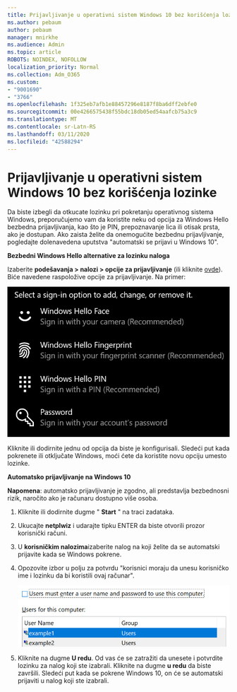 ```yaml
---
title: Prijavljivanje u operativni sistem Windows 10 bez korišćenja lozinke
ms.author: pebaum
author: pebaum
manager: mnirkhe
ms.audience: Admin
ms.topic: article
ROBOTS: NOINDEX, NOFOLLOW
localization_priority: Normal
ms.collection: Adm_O365
ms.custom:
- "9001690"
- "3766"
ms.openlocfilehash: 1f325eb7afb1e88457296e8187f8ba6dff2ebfe0
ms.sourcegitcommit: 00e4266575438f55bdc18db05ed54aafcb75a3c9
ms.translationtype: MT
ms.contentlocale: sr-Latn-RS
ms.lasthandoff: 03/11/2020
ms.locfileid: "42588294"
---
```

# <a name="sign-in-to-windows-10-without-using-a-password"></a>Prijavljivanje u operativni sistem Windows 10 bez korišćenja lozinke

Da biste izbegli da otkucate lozinku pri pokretanju operativnog sistema Windows, preporučujemo vam da koristite neku od opcija za Windows Hello bezbedna prijavljivanja, kao što je PIN, prepoznavanje lica ili otisak prsta, ako je dostupan. Ako zaista želite da onemogućite bezbednu prijavljivanje, pogledajte dolenavedena uputstva "automatski se prijavi u Windows 10".

**Bezbedni Windows Hello alternative za lozinku naloga**

Izaberite **podešavanja > nalozi > opcije za prijavljivanje** (ili kliknite [ovde](ms-settings:signinoptions?activationSource=GetHelp)). Biće navedene raspoložive opcije za prijavljivanje. Na primer:

![Opcije za prijavljivanje.](media/sign-in-options.png)

Kliknite ili dodirnite jednu od opcija da biste je konfigurisali. Sledeći put kada pokrenete ili otključate Windows, moći ćete da koristite novu opciju umesto lozinke. 

**Automatsko prijavljivanje na Windows 10**

**Napomena**: automatsko prijavljivanje je zgodno, ali predstavlja bezbednosni rizik, naročito ako je računaru dostupno više osoba. 

1. Kliknite ili dodirnite dugme " **Start** " na traci zadataka.

2. Ukucajte **netplwiz** i udarajte tipku ENTER da biste otvorili prozor korisnički računi.

3. U **korisničkim nalozima**izaberite nalog na koji želite da se automatski prijavite kada se Windows pokrene.

4. Opozovite izbor u polju za potvrdu "korisnici moraju da unesu korisničko ime i lozinku da bi koristili ovaj računar".

    ![Korisnici moraju da unesu opciju "korisničko ime" i "lozinka".](media/users-must-enter-username.png)

5. Kliknite na dugme **U redu**. Od vas će se zatražiti da unesete i potvrdite lozinku za nalog koji ste izabrali. Kliknite na dugme **u redu** da biste završili. Sledeći put kada se pokrene Windows 10, on će se automatski prijaviti u nalog koji ste izabrali.
